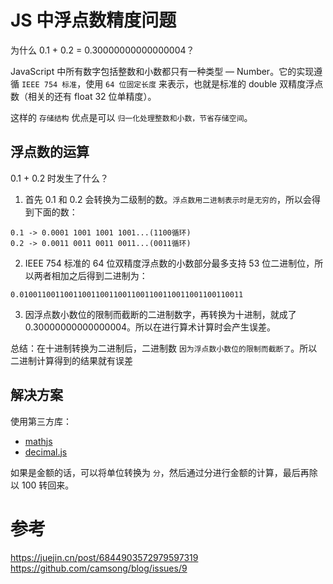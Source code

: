 # JS 中浮点数精度问题

为什么 0.1 + 0.2 = 0.30000000000000004？

JavaScript 中所有数字包括整数和小数都只有一种类型 — Number。它的实现遵循 `IEEE 754 标准`，使用 `64 位固定长度` 来表示，也就是标准的 double 双精度浮点数（相关的还有 float 32 位单精度）。

这样的 `存储结构` 优点是可以 `归一化处理整数和小数，节省存储空间`。

## 浮点数的运算

0.1 + 0.2 时发生了什么？

1. 首先 0.1 和 0.2 会转换为二级制的数。`浮点数用二进制表示时是无穷的`，所以会得到下面的数：

```
0.1 -> 0.0001 1001 1001 1001...(1100循环)
0.2 -> 0.0011 0011 0011 0011...(0011循环)
```

2. IEEE 754 标准的 64 位双精度浮点数的小数部分最多支持 53 位二进制位，所以两者相加之后得到二进制为：

```
0.01001100110011001100110011001100110011001100110011
```

3. 因浮点数小数位的限制而截断的二进制数字，再转换为十进制，就成了 0.30000000000000004。所以在进行算术计算时会产生误差。

总结：在十进制转换为二进制后，二进制数 `因为浮点数小数位的限制而截断了`。所以二进制计算得到的结果就有误差

## 解决方案

使用第三方库：

- [mathjs](https://github.com/josdejong/mathjs)
- [decimal.js](https://github.com/MikeMcl/decimal.js)

如果是金额的话，可以将单位转换为 `分`，然后通过分进行金额的计算，最后再除以 100 转回来。

# 参考

https://juejin.cn/post/6844903572979597319
https://github.com/camsong/blog/issues/9
